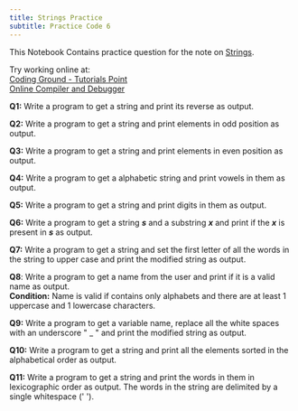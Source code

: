 ```yaml
---
title: Strings Practice
subtitle: Practice Code 6
---
```


This Notebook Contains practice question for the note on [Strings](DS_Strings.ipynb).

Try working online at:  
[Coding Ground - Tutorials Point](https://www.tutorialspoint.com/execute_python3_online.php)  
[Online Compiler and Debugger](https://www.onlinegdb.com/online_python_compiler)

**Q1:** Write a program to get a string and print its reverse as output.

**Q2:** Write a program to get a string and print elements in odd position as output.

**Q3:** Write a program to get a string and print elements in even position as output.

**Q4:** Write a program to get a alphabetic string and print vowels in them as output.

**Q5:** Write a program to get a string and print digits in them as output.

**Q6:** Write a program to get a string **_s_** and a substring **_x_** and print if the **_x_** is present in **_s_** as output.

**Q7:** Write a program to get a string and set the first letter of all the words in the string to upper case and print the modified string as output.

**Q8**: Write a program to get a name from the user and print if it is a valid name as output.  
**Condition:** Name is valid if contains only alphabets and there are at least 1 uppercase and 1 lowercase characters.

**Q9:** Write a program to get a variable name, replace all the white spaces with an underscore " \_ " and print the modified string as output.

**Q10:** Write a program to get a string and print all the elements sorted in the alphabetical order as output.

**Q11:** Write a program to get a string and print the words in them in lexicographic order as output. The words in the string are delimited by a single whitespace (' ').
